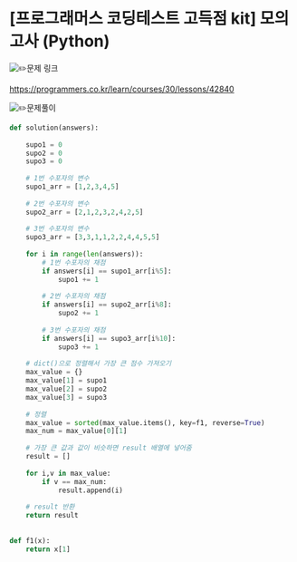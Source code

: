 # [프로그래머스 코딩테스트 고득점 kit] 모의고사 (Python)

![:pencil2:](https://github.githubassets.com/images/icons/emoji/unicode/270f.png)문제 링크

https://programmers.co.kr/learn/courses/30/lessons/42840



![:pencil2:](https://github.githubassets.com/images/icons/emoji/unicode/270f.png)문제풀이



```python
def solution(answers):
    
    supo1 = 0
    supo2 = 0
    supo3 = 0
    
    # 1번 수포자의 변수
    supo1_arr = [1,2,3,4,5]
    
    # 2번 수포자의 변수
    supo2_arr = [2,1,2,3,2,4,2,5]
    
    # 3번 수포자의 변수
    supo3_arr = [3,3,1,1,2,2,4,4,5,5]
    
    for i in range(len(answers)):
        # 1번 수포자의 채점
        if answers[i] == supo1_arr[i%5]:
            supo1 += 1
        
        # 2번 수포자의 채점
        if answers[i] == supo2_arr[i%8]:
            supo2 += 1
        
        # 3번 수포자의 채점
        if answers[i] == supo3_arr[i%10]:
            supo3 += 1
    
    # dict()으로 정렬해서 가장 큰 점수 가져오기
    max_value = {}
    max_value[1] = supo1
    max_value[2] = supo2
    max_value[3] = supo3
    
    # 정렬
    max_value = sorted(max_value.items(), key=f1, reverse=True)
    max_num = max_value[0][1]
    
    # 가장 큰 값과 값이 비슷하면 result 배열에 넣어줌
    result = []
        
    for i,v in max_value:
        if v == max_num:
            result.append(i)
    
    # result 반환
    return result
    
    
def f1(x):
    return x[1]
```

